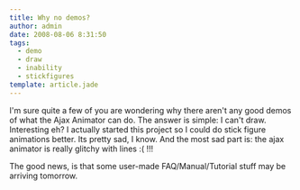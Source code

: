 ```yaml
---
title: Why no demos?
author: admin
date: 2008-08-06 8:31:50
tags: 
  - demo
  - draw
  - inability
  - stickfigures
template: article.jade
---
```


I'm sure quite a few of you are wondering why there aren't any good demos of what the Ajax Animator can do. The answer is simple: I can't draw. Interesting eh? I actually started this project so I could do stick figure animations better. Its pretty sad, I know. And the most sad part is: the ajax animator is really glitchy with lines :( !!!

The good news, is that some user-made FAQ/Manual/Tutorial stuff may be arriving tomorrow.
